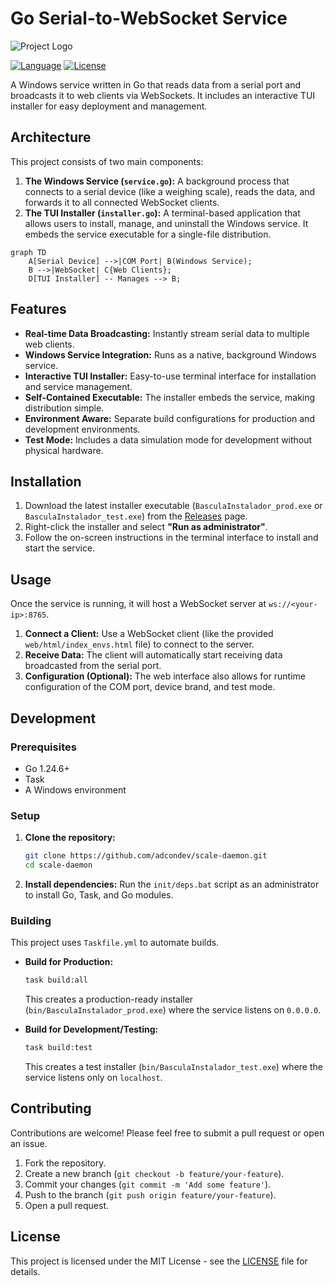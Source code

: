 # Go Serial-to-WebSocket Service

![Project Logo](PLACEHOLDER_URL)

[![Language](https://img.shields.io/badge/Go-1.24.6-blue.svg)](https://golang.org/)
[![License](https://img.shields.io/badge/license-MIT-blue.svg)](LICENSE)

A Windows service written in Go that reads data from a serial port and broadcasts it to web clients via WebSockets. It includes an interactive TUI installer for easy deployment and management.

## Architecture

This project consists of two main components:
1.  **The Windows Service (`service.go`):** A background process that connects to a serial device (like a weighing scale), reads the data, and forwards it to all connected WebSocket clients.
2.  **The TUI Installer (`installer.go`):** A terminal-based application that allows users to install, manage, and uninstall the Windows service. It embeds the service executable for a single-file distribution.

```mermaid
graph TD
    A[Serial Device] -->|COM Port| B(Windows Service);
    B -->|WebSocket| C{Web Clients};
    D[TUI Installer] -- Manages --> B;
```

## Features

- **Real-time Data Broadcasting:** Instantly stream serial data to multiple web clients.
- **Windows Service Integration:** Runs as a native, background Windows service.
- **Interactive TUI Installer:** Easy-to-use terminal interface for installation and service management.
- **Self-Contained Executable:** The installer embeds the service, making distribution simple.
- **Environment Aware:** Separate build configurations for production and development environments.
- **Test Mode:** Includes a data simulation mode for development without physical hardware.

## Installation

1.  Download the latest installer executable (`BasculaInstalador_prod.exe` or `BasculaInstalador_test.exe`) from the [Releases](https://github.com/adcondev/daemonize-example/releases) page.
2.  Right-click the installer and select **"Run as administrator"**.
3.  Follow the on-screen instructions in the terminal interface to install and start the service.

## Usage

Once the service is running, it will host a WebSocket server at `ws://<your-ip>:8765`.

1.  **Connect a Client:** Use a WebSocket client (like the provided `web/html/index_envs.html` file) to connect to the server.
2.  **Receive Data:** The client will automatically start receiving data broadcasted from the serial port.
3.  **Configuration (Optional):** The web interface also allows for runtime configuration of the COM port, device brand, and test mode.

## Development

### Prerequisites

- Go 1.24.6+
- Task
- A Windows environment

### Setup

1.  **Clone the repository:**
    ```sh
    git clone https://github.com/adcondev/scale-daemon.git
    cd scale-daemon
    ```
2.  **Install dependencies:**
    Run the `init/deps.bat` script as an administrator to install Go, Task, and Go modules.

### Building

This project uses `Taskfile.yml` to automate builds.

-   **Build for Production:**
    ```sh
    task build:all
    ```
    This creates a production-ready installer (`bin/BasculaInstalador_prod.exe`) where the service listens on `0.0.0.0`.

-   **Build for Development/Testing:**
    ```sh
    task build:test
    ```
    This creates a test installer (`bin/BasculaInstalador_test.exe`) where the service listens only on `localhost`.

## Contributing

Contributions are welcome! Please feel free to submit a pull request or open an issue.

1.  Fork the repository.
2.  Create a new branch (`git checkout -b feature/your-feature`).
3.  Commit your changes (`git commit -m 'Add some feature'`).
4.  Push to the branch (`git push origin feature/your-feature`).
5.  Open a pull request.

## License

This project is licensed under the MIT License - see the [LICENSE](LICENSE) file for details.
